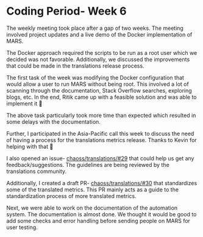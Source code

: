 # Coding Period- Week 6

The weekly meeting took place after a gap of two weeks. The meeting involved project updates and a live demo of the Docker implementation of MARS. 

The Docker approach required the scripts to be run as a root user which we decided was not favorable. Additionally, we discussed the improvements that could be made in the translations release process.

The first task of the week was modifying the Docker configuration that would allow a user to run MARS without being root. This involved a lot of scanning through the documentation, Stack Overflow searches, exploring blogs, etc. In the end, Ritik came up with a feasible solution and was able to implement it 🎉

The above task particularly took more time than expected which resulted in some delays with the documentation.

Further, I participated in the Asia-Pacific call this week to discuss the need of having a process for the translations metrics release. Thanks to Kevin for helping with that 🙌

I also opened an issue- [chaoss/translations/#29](https://github.com/chaoss/translations/issues/29) that could help us get any feedback/suggestions. The guidelines are being reviewed by the translations community. 

Additionally, I created a draft PR- [chaoss/translations/#30](https://github.com/chaoss/translations/pull/30) that standardizes some of the translated metrics. This PR mainly acts as a guide to the standardization process of more translated metrics.

Next, we were able to work on the documentation of the automation system. The documentation is almost done. We thought it would be good to add some checks and error handling before sending people on MARS for user testing.
